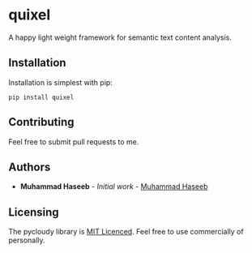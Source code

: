 # quixel

A happy light weight framework for semantic text content analysis.

## Installation

Installation is simplest with pip:

    pip install quixel
    
## Contributing

Feel free to submit pull requests to me.

## Authors

* **Muhammad Haseeb** - *Initial work* - [Muhammad Haseeb](https://github.com/iam-mhaseeb)

## Licensing
The pycloudy library is [MIT Licenced](LICENSE). Feel free to use commercially of personally.
